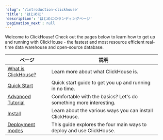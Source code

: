 ```yaml
---
'slug': '/introduction-clickhouse'
'title': 'はじめに'
'description': 'はじめにのランディングページ'
'pagination_next': null
---
```




Welcome to ClickHouse! Check out the pages below to learn how to get up and running with ClickHouse - the fastest and most resource efficient real-time data warehouse and open-source database.

| ページ                                            | 説明                                                              |
|-------------------------------------------------|-------------------------------------------------------------------|
| [What is ClickHouse?](about-us/intro.mdx)       | Learn more about what ClickHouse is.                              |
| [Quick Start](quick-start.mdx)                  | Quick start guide to get you up and running in no time.           |           
| [Advanced Tutorial](tutorial.md)                | Comfortable with the basics? Let's do something more interesting. |
| [Install](getting-started/install/install.mdx)  | Learn about the various ways you can install ClickHouse.          |
| [Deployment modes](deployment-modes.md)         | This guide explores the four main ways to deploy and use ClickHouse.|
